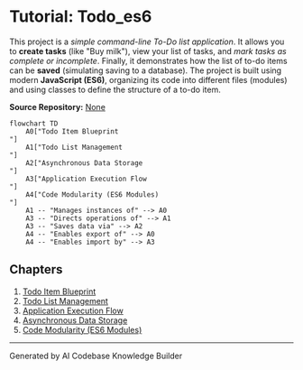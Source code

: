 # Tutorial: Todo_es6

This project is a *simple command-line To-Do list application*.
It allows you to **create tasks** (like "Buy milk"), view your list of tasks, and *mark tasks as complete or incomplete*.
Finally, it demonstrates how the list of to-do items can be **saved** (simulating saving to a database).
The project is built using modern **JavaScript (ES6)**, organizing its code into different files (modules) and using classes to define the structure of a to-do item.


**Source Repository:** [None](None)

```mermaid
flowchart TD
    A0["Todo Item Blueprint
"]
    A1["Todo List Management
"]
    A2["Asynchronous Data Storage
"]
    A3["Application Execution Flow
"]
    A4["Code Modularity (ES6 Modules)
"]
    A1 -- "Manages instances of" --> A0
    A3 -- "Directs operations of" --> A1
    A3 -- "Saves data via" --> A2
    A4 -- "Enables export of" --> A0
    A4 -- "Enables import by" --> A3
```

## Chapters

1. [Todo Item Blueprint
](01_todo_item_blueprint_.md)
2. [Todo List Management
](02_todo_list_management_.md)
3. [Application Execution Flow
](03_application_execution_flow_.md)
4. [Asynchronous Data Storage
](04_asynchronous_data_storage_.md)
5. [Code Modularity (ES6 Modules)
](05_code_modularity__es6_modules__.md)


---

Generated by AI Codebase Knowledge Builder
